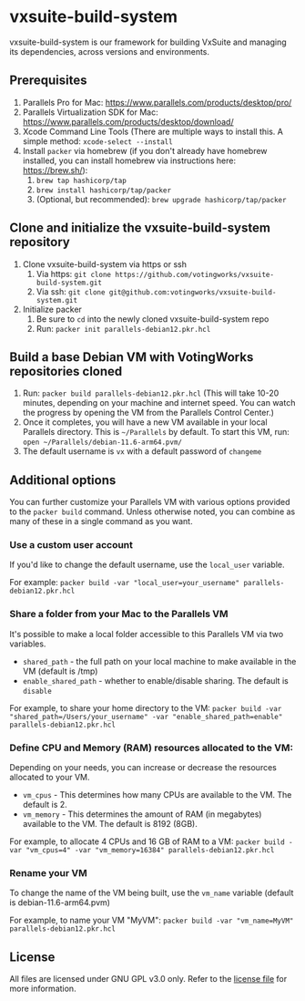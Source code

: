 # vxsuite-build-system

vxsuite-build-system is our framework for building VxSuite and managing its dependencies, across versions and environments.

## Prerequisites

1. Parallels Pro for Mac: https://www.parallels.com/products/desktop/pro/
2. Parallels Virtualization SDK for Mac: https://www.parallels.com/products/desktop/download/
3. Xcode Command Line Tools (There are multiple ways to install this. A simple method: `xcode-select --install`
4. Install `packer` via homebrew (if you don't already have homebrew installed, you can install homebrew via instructions here: https://brew.sh/):
   1. `brew tap hashicorp/tap`
   2. `brew install hashicorp/tap/packer`
   3. (Optional, but recommended): `brew upgrade hashicorp/tap/packer`

## Clone and initialize the vxsuite-build-system repository

1. Clone vxsuite-build-system via https or ssh
   1. Via https: `git clone https://github.com/votingworks/vxsuite-build-system.git`
   2. Via ssh: `git clone git@github.com:votingworks/vxsuite-build-system.git`
2. Initialize packer
   1. Be sure to `cd` into the newly cloned vxsuite-build-system repo
   2. Run: `packer init parallels-debian12.pkr.hcl`

## Build a base Debian VM with VotingWorks repositories cloned

1. Run: `packer build parallels-debian12.pkr.hcl` (This will take 10-20 minutes, depending on your machine and internet speed. You can watch the progress by opening the VM from the Parallels Control Center.)
2. Once it completes, you will have a new VM available in your local Parallels directory. This is `~/Parallels` by default. To start this VM, run: `open ~/Parallels/debian-11.6-arm64.pvm/`
3. The default username is `vx` with a default password of `changeme`

## Additional options

You can further customize your Parallels VM with various options provided to the `packer build` command. Unless otherwise noted, you can combine as many of these in a single command as you want.

### Use a custom user account

If you'd like to change the default username, use the `local_user` variable.

For example: `packer build -var "local_user=your_username" parallels-debian12.pkr.hcl`

### Share a folder from your Mac to the Parallels VM

It's possible to make a local folder accessible to this Parallels VM via two variables.

- `shared_path` - the full path on your local machine to make available in the VM (default is /tmp)
- `enable_shared_path` - whether to enable/disable sharing. The default is `disable`

For example, to share your home directory to the VM:
`packer build -var "shared_path=/Users/your_username" -var "enable_shared_path=enable" parallels-debian12.pkr.hcl`

### Define CPU and Memory (RAM) resources allocated to the VM:

Depending on your needs, you can increase or decrease the resources allocated to your VM.

- `vm_cpus` - This determines how many CPUs are available to the VM. The default is 2.
- `vm_memory` - This determines the amount of RAM (in megabytes) available to the VM. The default is 8192 (8GB).

For example, to allocate 4 CPUs and 16 GB of RAM to a VM:
`packer build -var "vm_cpus=4" -var "vm_memory=16384" parallels-debian12.pkr.hcl`

### Rename your VM

To change the name of the VM being built, use the `vm_name` variable (default is debian-11.6-arm64.pvm)

For example, to name your VM "MyVM":
`packer build -var "vm_name=MyVM" parallels-debian12.pkr.hcl`

## License

All files are licensed under GNU GPL v3.0 only. Refer to the [license file](./LICENSE) for
more information.

